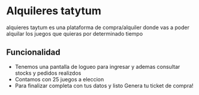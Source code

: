 # Alquileres tatytum
alquieres taytum es una plataforma de compra/alquiler donde vas a poder alquilar los juegos que
quieras por determinado tiempo

## Funcionalidad

- Tenemos una pantalla de logueo para ingresar y ademas consultar stocks y pedidos realizdos
- Contamos con 25 juegos a eleccion
- Para finalizar completa con tus datos y listo Genera tu ticket de compra!


